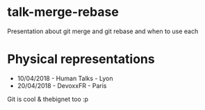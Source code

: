 # talk-merge-rebase
Presentation about git merge and git rebase and when to use each

# Physical representations

- 10/04/2018 - Human Talks - Lyon
- 20/04/2018 - DevoxxFR - Paris

Git is cool & thebignet too :p
